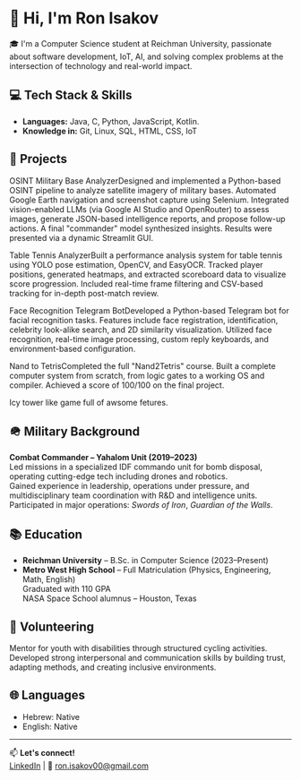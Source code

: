 # 👋 Hi, I'm Ron Isakov

🎓 I'm a Computer Science student at Reichman University, passionate about software development, IoT, AI, and solving complex problems at the intersection of technology and real-world impact.

## 💻 Tech Stack & Skills

- **Languages:** Java, C, Python, JavaScript, Kotlin.
- **Knowledge in:** Git, Linux, SQL, HTML, CSS, IoT

## 🚀 Projects

OSINT Military Base AnalyzerDesigned and implemented a Python-based OSINT pipeline to analyze satellite imagery of military bases. Automated Google Earth navigation and screenshot capture using Selenium. Integrated vision-enabled LLMs (via Google AI Studio and OpenRouter) to assess images, generate JSON-based intelligence reports, and propose follow-up actions. A final "commander" model synthesized insights. Results were presented via a dynamic Streamlit GUI.

Table Tennis AnalyzerBuilt a performance analysis system for table tennis using YOLO pose estimation, OpenCV, and EasyOCR. Tracked player positions, generated heatmaps, and extracted scoreboard data to visualize score progression. Included real-time frame filtering and CSV-based tracking for in-depth post-match review.

Face Recognition Telegram BotDeveloped a Python-based Telegram bot for facial recognition tasks. Features include face registration, identification, celebrity look-alike search, and 2D similarity visualization. Utilized face recognition, real-time image processing, custom reply keyboards, and environment-based configuration.

Nand to TetrisCompleted the full "Nand2Tetris" course. Built a complete computer system from scratch, from logic gates to a working OS and compiler. Achieved a score of 100/100 on the final project.

Icy tower like game full of awsome fetures.

## 🪖 Military Background

**Combat Commander – Yahalom Unit (2019–2023)**  
Led missions in a specialized IDF commando unit for bomb disposal, operating cutting-edge tech including drones and robotics.  
Gained experience in leadership, operations under pressure, and multidisciplinary team coordination with R&D and intelligence units.  
Participated in major operations: *Swords of Iron*, *Guardian of the Walls*.

## 📚 Education

- **Reichman University** – B.Sc. in Computer Science (2023–Present)
- **Metro West High School** – Full Matriculation (Physics, Engineering, Math, English)  
  Graduated with 110 GPA  
  NASA Space School alumnus – Houston, Texas


## 🤝 Volunteering

Mentor for youth with disabilities through structured cycling activities. Developed strong interpersonal and communication skills by building trust, adapting methods, and creating inclusive environments.

## 🌐 Languages

- Hebrew: Native  
- English: Native

---

📫 **Let's connect!**  
[LinkedIn](https://www.linkedin.com/in/ron-isakov) | 📧 ron.isakov00@gmail.com
